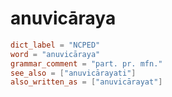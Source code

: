 # anuvicāraya

``` toml
dict_label = "NCPED"
word = "anuvicāraya"
grammar_comment = "part. pr. mfn."
see_also = ["anuvicārayati"]
also_written_as = ["anuvicārayat"]
```

